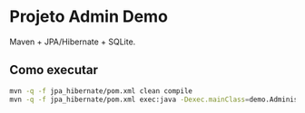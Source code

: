 # Projeto Admin Demo

Maven + JPA/Hibernate + SQLite.

## Como executar
```bash
mvn -q -f jpa_hibernate/pom.xml clean compile
mvn -q -f jpa_hibernate/pom.xml exec:java -Dexec.mainClass=demo.AdministrativoApp
